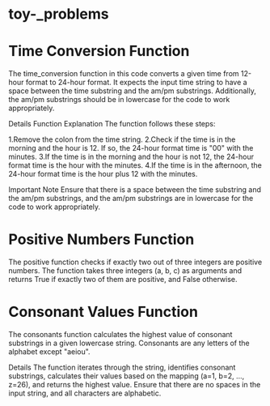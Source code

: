 # toy-_problems

# Time Conversion Function
The time_conversion function in this code converts a given time from 12-hour format to 24-hour format. It expects the input time string to have a space between the time substring and the am/pm substrings. Additionally, the am/pm substrings should be in lowercase for the code to work appropriately.

Details
Function Explanation
The function follows these steps:

1.Remove the colon from the time string.
2.Check if the time is in the morning and the hour is 12. If so, the 24-hour format time is "00" with the minutes.
3.If the time is in the morning and the hour is not 12, the 24-hour format time is the hour with the minutes.
4.If the time is in the afternoon, the 24-hour format time is the hour plus 12 with the minutes.

Important Note
Ensure that there is a space between the time substring and the am/pm substrings, and the am/pm substrings are in lowercase for the code to work appropriately.

# Positive Numbers Function
The positive function checks if exactly two out of three integers are positive numbers. The function takes three integers (a, b, c) as arguments and returns True if exactly two of them are positive, and False otherwise.

# Consonant Values Function
The consonants function calculates the highest value of consonant substrings in a given lowercase string. Consonants are any letters of the alphabet except "aeiou".

Details
The function iterates through the string, identifies consonant substrings, calculates their values based on the mapping (a=1, b=2, ..., z=26), and returns the highest value. Ensure that there are no spaces in the input string, and all characters are alphabetic.
